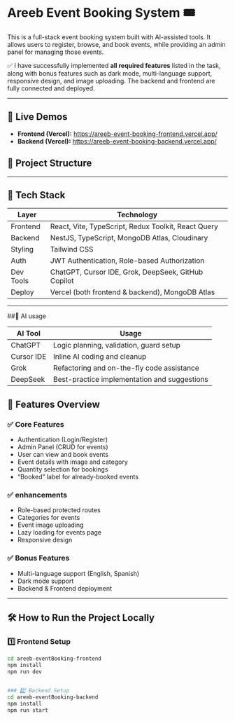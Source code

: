 # Areeb Event Booking System 🎟️

This is a full-stack event booking system built with AI-assisted tools. It allows users to register, browse, and book events, while providing an admin panel for managing those events.

✅ I have successfully implemented **all required features** listed in the task, along with bonus features such as dark mode, multi-language support, responsive design, and image uploading. The backend and frontend are fully connected and deployed.

---

## 🚀 Live Demos

- **Frontend (Vercel):** https://areeb-event-booking-frontend.vercel.app/
- **Backend (Vercel):** https://areeb-event-booking-backend.vercel.app/ 


## 📁 Project Structure


---

## 🔧 Tech Stack

| Layer     | Technology                                             |
|-----------|--------------------------------------------------------|
| Frontend  | React, Vite, TypeScript, Redux Toolkit, React Query    |
| Backend   | NestJS, TypeScript, MongoDB Atlas, Cloudinary          |
| Styling   | Tailwind CSS                                           |
| Auth      | JWT Authentication, Role-based Authorization           |
| Dev Tools | ChatGPT, Cursor IDE, Grok, DeepSeek, GitHub Copilot    |
| Deploy    | Vercel (both frontend & backend), MongoDB Atlas        |

---

##🤖 AI usage 

| AI Tool        | Usage                                        |
| -------------- | -------------------------------------------- |
| ChatGPT        | Logic planning, validation, guard setup      |
| Cursor IDE     | Inline AI coding and cleanup                 |
| Grok           | Refactoring and on-the-fly code assistance   |
| DeepSeek       | Best-practice implementation and suggestions |

## 🧠 Features Overview

### ✅ Core Features
- Authentication (Login/Register)
- Admin Panel (CRUD for events)
- User can view and book events
- Event details with image and category
- Quantity selection for bookings
- “Booked” label for already-booked events

### ✅  enhancements
- Role-based protected routes
- Categories for events
- Event image uploading
- Lazy loading for events page
- Responsive design

### ✅ Bonus Features
- Multi-language support (English, Spanish)
- Dark mode support
- Backend & Frontend deployment

---

## 🛠 How to Run the Project Locally

### 1️⃣ Frontend Setup

```bash
cd areeb-eventBooking-frontend
npm install
npm run dev


### 2️⃣ Backend Setup
cd areeb-eventBooking-backend
npm install
npm run start

